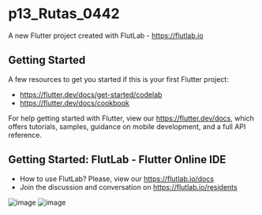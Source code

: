 # p13_Rutas_0442

A new Flutter project created with FlutLab - https://flutlab.io

## Getting Started

A few resources to get you started if this is your first Flutter project:

- https://flutter.dev/docs/get-started/codelab
- https://flutter.dev/docs/cookbook

For help getting started with Flutter, view our
https://flutter.dev/docs, which offers tutorials,
samples, guidance on mobile development, and a full API reference.

## Getting Started: FlutLab - Flutter Online IDE

- How to use FlutLab? Please, view our https://flutlab.io/docs
- Join the discussion and conversation on https://flutlab.io/residents

![image](https://github.com/Aric-Mirray-Capistran-Tenorio/p15-6j-0442/assets/143548368/9c22ab12-a4a4-4c92-8e9e-1c944a0006b8)
![image](https://github.com/Aric-Mirray-Capistran-Tenorio/p15-6j-0442/assets/143548368/5b4afc5c-7652-4c4e-8d6e-11ebf61a16dc)


